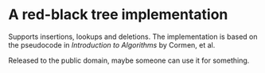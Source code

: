 A red-black tree implementation
===============================

Supports insertions, lookups and deletions. The implementation is based on the
pseudocode in _Introduction to Algorithms_ by Cormen, et al.

Released to the public domain, maybe someone can use it for something.

